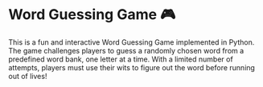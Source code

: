 <h1> Word Guessing Game 🎮 </h1>

This is a fun and interactive Word Guessing Game implemented in Python. The game challenges players to guess a randomly chosen word from a predefined word bank, one letter at a time. With a limited number of attempts, players must use their wits to figure out the word before running out of lives!
